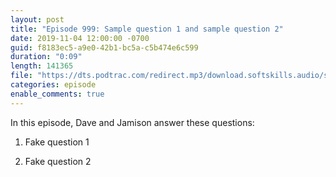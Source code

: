 ```yaml
---
layout: post
title: "Episode 999: Sample question 1 and sample question 2"
date: 2019-11-04 12:00:00 -0700
guid: f8183ec5-a9e0-42b1-bc5a-c5b474e6c599
duration: "0:09"
length: 141365
file: "https://dts.podtrac.com/redirect.mp3/download.softskills.audio/sse-999.mp3"
categories: episode
enable_comments: true
---
```


In this episode, Dave and Jamison answer these questions:

1. Fake question 1


2. Fake question 2
